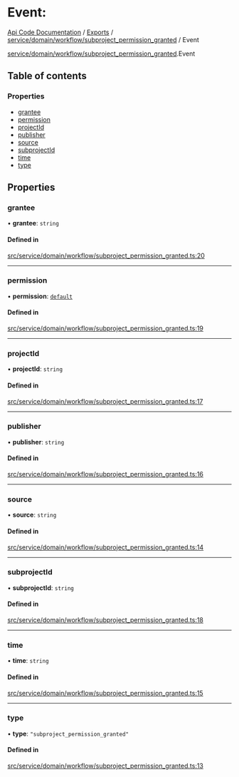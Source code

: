 # Event: 
 
[Api Code Documentation](../README.md) / [Exports](../modules.md) / [service/domain/workflow/subproject\_permission\_granted](../modules/service_domain_workflow_subproject_permission_granted.md) / Event

[service/domain/workflow/subproject_permission_granted](../modules/service_domain_workflow_subproject_permission_granted.md).Event

## Table of contents

### Properties

- [grantee](service_domain_workflow_subproject_permission_granted.Event.md#grantee)
- [permission](service_domain_workflow_subproject_permission_granted.Event.md#permission)
- [projectId](service_domain_workflow_subproject_permission_granted.Event.md#projectid)
- [publisher](service_domain_workflow_subproject_permission_granted.Event.md#publisher)
- [source](service_domain_workflow_subproject_permission_granted.Event.md#source)
- [subprojectId](service_domain_workflow_subproject_permission_granted.Event.md#subprojectid)
- [time](service_domain_workflow_subproject_permission_granted.Event.md#time)
- [type](service_domain_workflow_subproject_permission_granted.Event.md#type)

## Properties

### grantee

• **grantee**: `string`

#### Defined in

[src/service/domain/workflow/subproject_permission_granted.ts:20](https://github.com/openkfw/TruBudget/blob/95e6f8a/api/src/service/domain/workflow/subproject_permission_granted.ts#L20)

___

### permission

• **permission**: [`default`](../modules/authz_intents.md#default)

#### Defined in

[src/service/domain/workflow/subproject_permission_granted.ts:19](https://github.com/openkfw/TruBudget/blob/95e6f8a/api/src/service/domain/workflow/subproject_permission_granted.ts#L19)

___

### projectId

• **projectId**: `string`

#### Defined in

[src/service/domain/workflow/subproject_permission_granted.ts:17](https://github.com/openkfw/TruBudget/blob/95e6f8a/api/src/service/domain/workflow/subproject_permission_granted.ts#L17)

___

### publisher

• **publisher**: `string`

#### Defined in

[src/service/domain/workflow/subproject_permission_granted.ts:16](https://github.com/openkfw/TruBudget/blob/95e6f8a/api/src/service/domain/workflow/subproject_permission_granted.ts#L16)

___

### source

• **source**: `string`

#### Defined in

[src/service/domain/workflow/subproject_permission_granted.ts:14](https://github.com/openkfw/TruBudget/blob/95e6f8a/api/src/service/domain/workflow/subproject_permission_granted.ts#L14)

___

### subprojectId

• **subprojectId**: `string`

#### Defined in

[src/service/domain/workflow/subproject_permission_granted.ts:18](https://github.com/openkfw/TruBudget/blob/95e6f8a/api/src/service/domain/workflow/subproject_permission_granted.ts#L18)

___

### time

• **time**: `string`

#### Defined in

[src/service/domain/workflow/subproject_permission_granted.ts:15](https://github.com/openkfw/TruBudget/blob/95e6f8a/api/src/service/domain/workflow/subproject_permission_granted.ts#L15)

___

### type

• **type**: ``"subproject_permission_granted"``

#### Defined in

[src/service/domain/workflow/subproject_permission_granted.ts:13](https://github.com/openkfw/TruBudget/blob/95e6f8a/api/src/service/domain/workflow/subproject_permission_granted.ts#L13)
